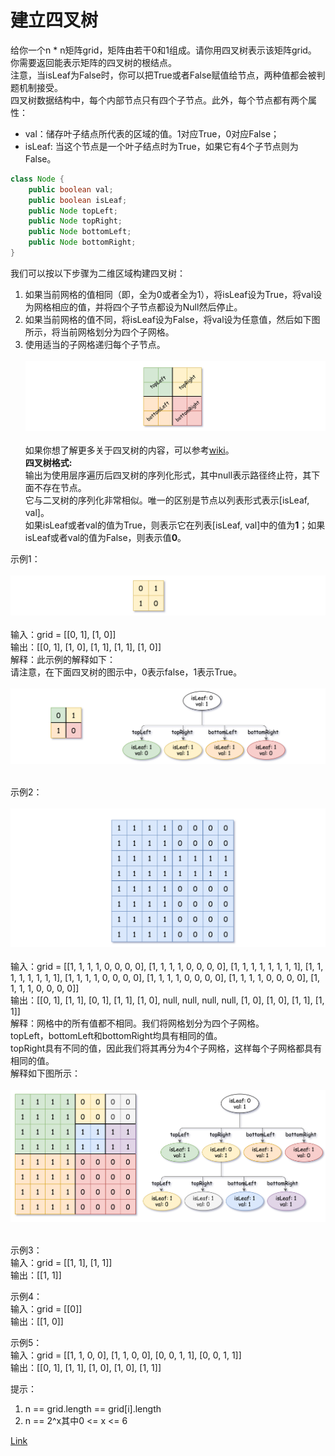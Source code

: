 <h1>建立四叉树</h1>

给你一个n * n矩阵grid，矩阵由若干0和1组成。请你用四叉树表示该矩阵grid。</br>
你需要返回能表示矩阵的四叉树的根结点。</br>
注意，当isLeaf为False时，你可以把True或者False赋值给节点，两种值都会被判题机制接受。</br>
四叉树数据结构中，每个内部节点只有四个子节点。此外，每个节点都有两个属性：</br>
- val：储存叶子结点所代表的区域的值。1对应True，0对应False；</br>
- isLeaf: 当这个节点是一个叶子结点时为True，如果它有4个子节点则为False。</br>
```java
class Node {
    public boolean val;
    public boolean isLeaf;
    public Node topLeft;
    public Node topRight;
    public Node bottomLeft;
    public Node bottomRight;
}
```
我们可以按以下步骤为二维区域构建四叉树：
1. 如果当前网格的值相同（即，全为0或者全为1），将isLeaf设为True，将val设为网格相应的值，并将四个子节点都设为Null然后停止。</br>
2. 如果当前网格的值不同，将isLeaf设为False，将val设为任意值，然后如下图所示，将当前网格划分为四个子网格。</br>
3. 使用适当的子网格递归每个子节点。</br>
</br>![](./image/1.png)</br></br>
如果你想了解更多关于四叉树的内容，可以参考[wiki](https://en.wikipedia.org/wiki/Quadtree)。</br>
<b>四叉树格式:</b></br>
输出为使用层序遍历后四叉树的序列化形式，其中null表示路径终止符，其下面不存在节点。</br>
它与二叉树的序列化非常相似。唯一的区别是节点以列表形式表示[isLeaf, val]。</br>
如果isLeaf或者val的值为True，则表示它在列表[isLeaf, val]中的值为<b>1</b>；如果isLeaf或者val的值为False，则表示值<b>0</b>。</br>

示例1：</br>
</br>![](./image/2.png)</br></br>
输入：grid = [[0, 1], [1, 0]]</br>
输出：[[0, 1], [1, 0], [1, 1], [1, 1], [1, 0]]</br>
解释：此示例的解释如下：</br>
请注意，在下面四叉树的图示中，0表示false，1表示True。</br>
</br>![](./image/3.png)</br></br>

示例2：</br>
</br>![](./image/4.png)</br></br>
输入：grid = [[1, 1, 1, 1, 0, 0, 0, 0], [1, 1, 1, 1, 0, 0, 0, 0], [1, 1, 1, 1, 1, 1, 1, 1], [1, 1, 1, 1, 1, 1, 1, 1], [1, 1, 1, 1, 0, 0, 0, 0], [1, 1, 1, 1, 0, 0, 0, 0], [1, 1, 1, 1, 0, 0, 0, 0], [1, 1, 1, 1, 0, 0, 0, 0]]</br>
输出：[[0, 1], [1, 1], [0, 1], [1, 1], [1, 0], null, null, null, null, [1, 0], [1, 0], [1, 1], [1, 1]]</br>
解释：网格中的所有值都不相同。我们将网格划分为四个子网格。</br>
topLeft，bottomLeft和bottomRight均具有相同的值。</br>
topRight具有不同的值，因此我们将其再分为4个子网格，这样每个子网格都具有相同的值。</br>
解释如下图所示：</br>
</br>![](./image/5.png)</br></br>

示例3：</br>
输入：grid = [[1, 1], [1, 1]]</br>
输出：[[1, 1]]</br>

示例4：</br>
输入：grid = [[0]]</br>
输出：[[1, 0]]</br>

示例5：</br>
输入：grid = [[1, 1, 0, 0], [1, 1, 0, 0], [0, 0, 1, 1], [0, 0, 1, 1]]</br>
输出：[[0, 1], [1, 1], [1, 0], [1, 0], [1, 1]]</br>

提示：
1. n == grid.length == grid[i].length
2. n == 2^x其中0 <= x <= 6

[Link](https://leetcode.cn/problems/construct-quad-tree/)
